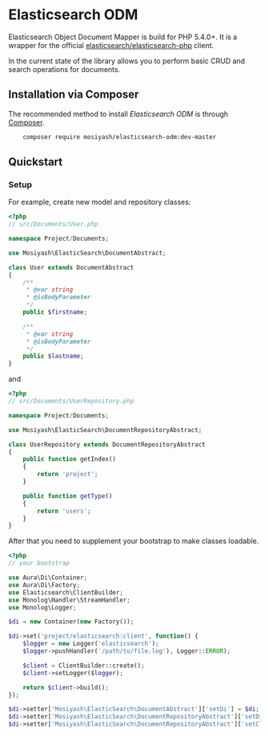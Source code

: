 Elasticsearch ODM
=================

Elasticsearch Object Document Mapper is build for PHP 5.4.0+. It is a wrapper for the official [elasticsearch/elasticsearch-php](https://github.com/elastic/elasticsearch-php/tree/2.0) client.

In the current state of the library allows you to perform basic CRUD and search operations for documents.

Installation via Composer
-------------------------

The recommended method to install _Elasticsearch ODM_ is through [Composer](http://getcomposer.org).

```bash
    composer require mosiyash/elasticsearch-odm:dev-master
```

Quickstart
----------

### Setup

For example, create new model and repository classes:

```php
<?php
// src/Documents/User.php

namespace Project/Documents;

use Mosiyash\ElasticSearch\DocumentAbstract;

class User extends DocumentAbstract
{
    /**
     * @var string
     * @isBodyParameter
     */
    public $firstname;

    /**
     * @var string
     * @isBodyParameter
     */
    public $lastname;
}
```

and

```php
<?php
// src/Documents/UserRepository.php

namespace Project/Documents;

use Mosiyash\ElasticSearch\DocumentRepositoryAbstract;

class UserRepository extends DocumentRepositoryAbstract
{
    public function getIndex()
    {
        return 'project';
    }

    public function getType()
    {
        return 'users';
    }
}
```

After that you need to supplement your bootstrap to make classes loadable.

```php
<?php
// your bootstrap

use Aura\Di\Container;
use Aura\Di\Factory;
use Elasticsearch\ClientBuilder;
use Monolog\Handler\StreamHandler;
use Monolog\Logger;

$di = new Container(new Factory());

$di->set('project/elasticsearch:client', function() {
    $logger = new Logger('elasticsearch');
    $logger->pushHandler('/path/to/file.log'), Logger::ERROR);

    $client = ClientBuilder::create();
    $client->setLogger($logger);

    return $client->build();
});

$di->setter['Mosiyash\ElasticSearch\DocumentAbstract']['setDi'] = $di;
$di->setter['Mosiyash\ElasticSearch\DocumentRepositoryAbstract']['setDi'] = $di;
$di->setter['Mosiyash\ElasticSearch\DocumentRepositoryAbstract']['setClientServiceName'] = 'project/elasticsearch:client';
```
